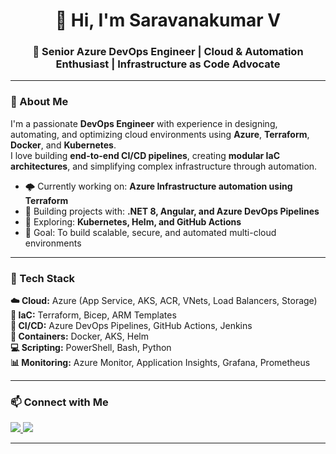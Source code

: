 <h1 align="center">👋 Hi, I'm Saravanakumar V</h1>
<h3 align="center">🚀 Senior Azure DevOps Engineer | Cloud & Automation Enthusiast | Infrastructure as Code Advocate</h3>

---

### 🧠 About Me
I'm a passionate **DevOps Engineer** with experience in designing, automating, and optimizing cloud environments using **Azure**, **Terraform**, **Docker**, and **Kubernetes**.  
I love building **end-to-end CI/CD pipelines**, creating **modular IaC architectures**, and simplifying complex infrastructure through automation.

- 🌩️ Currently working on: **Azure Infrastructure automation using Terraform**
- 🧱 Building projects with: **.NET 8, Angular, and Azure DevOps Pipelines**
- 🐳 Exploring: **Kubernetes, Helm, and GitHub Actions**
- 🎯 Goal: To build scalable, secure, and automated multi-cloud environments

---

### 🧰 Tech Stack
**☁️ Cloud:** Azure (App Service, AKS, ACR, VNets, Load Balancers, Storage)  
**🧩 IaC:** Terraform, Bicep, ARM Templates  
**🔄 CI/CD:** Azure DevOps Pipelines, GitHub Actions, Jenkins  
**🐳 Containers:** Docker, AKS, Helm  
**💻 Scripting:** PowerShell, Bash, Python  
**📊 Monitoring:** Azure Monitor, Application Insights, Grafana, Prometheus  

---
<!--
### 📂 Featured Repositories

| Repository | Description | Technologies |
|-------------|--------------|---------------|
| [🔹 docker-samples](https://github.com/saravanakumarv/docker-samples) | Collection of Dockerfiles for .NET, Node.js, and Python apps | Docker, Node.js, .NET |
| [🔹 azure-infra-terraform](https://github.com/saravanakumarv/azure-infra-terraform) | Reusable Terraform modules for Azure infrastructure | Terraform, Azure |
| [🔹 azure-pipelines-examples](https://github.com/saravanakumarv/azure-pipelines-examples) | CI/CD pipelines for app build and deployment | Azure DevOps YAML |
| [🔹 kubernetes-labs](https://github.com/saravanakumarv/kubernetes-labs) | Kubernetes manifests and Helm charts for containerized apps | Kubernetes, Helm |
| [🔹 fullstack-deployments](https://github.com/saravanakumarv/fullstack-deployments) | .NET + Angular app deployed to Azure using Terraform | Azure, Docker, Terraform |

---

### 📈 GitHub Stats
<p align="center">
  <img src="https://github-readme-stats.vercel.app/api?username=saravanakumarv&show_icons=true&theme=tokyonight" alt="GitHub Stats" />
</p>

<p align="center">
  <img src="https://github-readme-stats.vercel.app/api/top-langs/?username=saravanakumarv&layout=compact&theme=tokyonight" alt="Top Languages" />
</p>

---

### 🧑‍💻 Latest Focus Areas
- 🚀 Azure Landing Zones with Terraform  
- 🧱 Containerized app deployments on AKS  
- 🔐 Securing DevOps pipelines with managed identities  
- ☁️ Cost-optimized multi-environment setups (Dev/Test/Prod)  

---
-->
### 📫 Connect with Me
<p align="left">
  <a href="https://www.linkedin.com/in/sarvanakumarv3" target="_blank">
    <img src="https://img.shields.io/badge/LinkedIn-blue?logo=linkedin&logoColor=white" />
  </a>
  <a href="mailto:saravana4064@gmail.com" target="_blank">
    <img src="https://img.shields.io/badge/Email-red?logo=gmail&logoColor=white" />
  </a>
</p>

---
